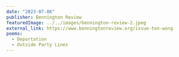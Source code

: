 ```yaml
---
date: "2023-07-06"
publisher: Bennington Review
featuredImage: ../../images/bennington-review-2.jpeg
external_link: https://www.benningtonreview.org/issue-ten-wong
poems: 
  - Deportation
  - Outside Party Lines
---
```

